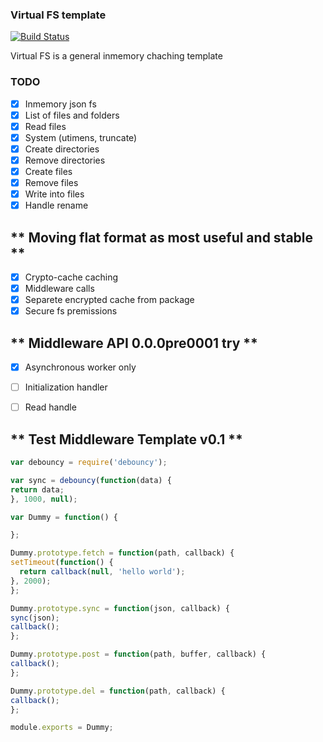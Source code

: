 ### Virtual FS template

[![Build Status](https://travis-ci.org/b37t1td/virtualfs-template.svg?branch=master)](https://travis-ci.org/b37t1td/virtualfs-template)


Virtual FS is a general inmemory chaching template


### TODO

  - [x] Inmemory json fs
  - [x] List of files and folders
  - [x] Read files
  - [x] System (utimens, truncate)
  - [x] Create directories
  - [x] Remove directories
  - [x] Create files
  - [x] Remove files
  - [x] Write into files
  - [x] Handle rename

  ** Moving flat format as most useful and stable **
------------------------------------

  - [x] Crypto-cache caching
  - [x] Middleware calls 
  - [x] Separete encrypted cache from package
  - [x] Secure fs premissions

  ** Middleware API 0.0.0pre0001 try **
------------------------------------

  - [x] Asynchronous worker only
  - [ ] Initialization handler
  - [ ] Read handle



  ** Test Middleware Template v0.1 **
------------------------------------
  ```js
var debouncy = require('debouncy');

var sync = debouncy(function(data) {
  return data;
}, 1000, null);

var Dummy = function() {

};

Dummy.prototype.fetch = function(path, callback) {
  setTimeout(function() {
    return callback(null, 'hello world');
  }, 2000);
};

Dummy.prototype.sync = function(json, callback) {
  sync(json);
  callback();
};

Dummy.prototype.post = function(path, buffer, callback) {
  callback();
};

Dummy.prototype.del = function(path, callback) {
  callback();
};

module.exports = Dummy;
```


